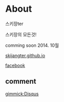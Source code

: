 About
=====

스키장ter

스키장의 모든것!

comming soon 2014. 10월




[skijangter.github.io][skijangter]

[facebook][facebook]

[skijangter]: http://skijangter.github.io

[facebook]: https://www.facebook.com/groups/679419948759796/

comment
--------

[gimmick:Disqus](mogkeyband)

